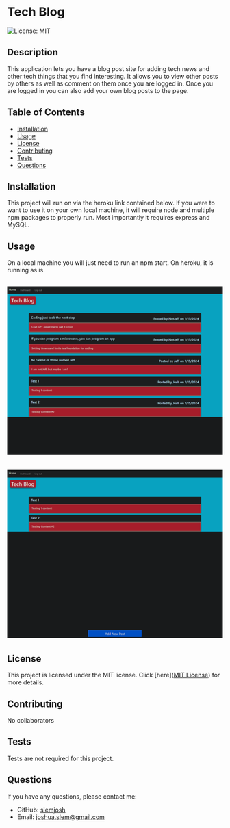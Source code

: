 # Tech Blog

![License: MIT](https://img.shields.io/badge/License-MIT-yellow.svg)

## Description

This application lets you have a blog post site for adding tech news and other tech things that you find interesting. It allows you to view other posts by others as well as comment on them once you are logged in. Once you are logged in you can also add your own blog posts to the page.

## Table of Contents

- [Installation](#installation)
- [Usage](#usage)
- [License](#license)
- [Contributing](#contributing)
- [Tests](#tests)
- [Questions](#questions)

## Installation

This project will run on via the heroku link contained below. If you were to want to use it on your own local machine, it will require node and multiple npm packages to properly run. Most importantly it requires express and MySQL.

## Usage

On a local machine you will just need to run an npm start. On heroku, it is running as is.

## ![Tech Blog Screenshot](/public/images/sample.png)

## ![Tech Blog Screenshot](/public/images/sample2.png)

## License

This project is licensed under the MIT license. Click [here]([MIT License](https://opensource.org/licenses/MIT)) for more details.

## Contributing

No collaborators

## Tests

Tests are not required for this project.

## Questions

If you have any questions, please contact me:

- GitHub: [slemjosh](https://github.com/slemjosh)
- Email: [joshua.slem@gmail.com](mailto:joshua.slem@gmail.com)
